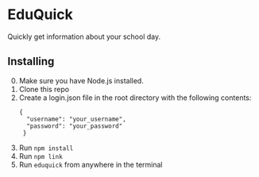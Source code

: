 # EduQuick

Quickly get information about your school day.

## Installing

0. Make sure you have Node.js installed.
1. Clone this repo
2. Create a login.json file in the root directory with the following contents:
   ```
   {
     "username": "your_username",
     "password": "your_password"
    }
    ```
3. Run `npm install`
4. Run `npm link`
5. Run `eduquick` from anywhere in the terminal
